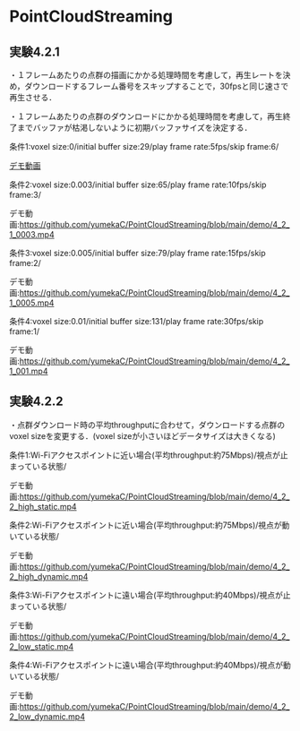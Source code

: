 # PointCloudStreaming
## 実験4.2.1
・１フレームあたりの点群の描画にかかる処理時間を考慮して，再生レートを決め，ダウンロードするフレーム番号をスキップすることで，30fpsと同じ速さで再生させる．

・１フレームあたりの点群のダウンロードにかかる処理時間を考慮して，再生終了までバッファが枯渇しないように初期バッファサイズを決定する．

条件1:voxel size:0/initial buffer size:29/play frame rate:5fps/skip frame:6/

[デモ動画](https://waseda.app.box.com/file/918376727995)

条件2:voxel size:0.003/initial buffer size:65/play frame rate:10fps/skip frame:3/

デモ動画:https://github.com/yumekaC/PointCloudStreaming/blob/main/demo/4_2_1_0003.mp4

条件3:voxel size:0.005/initial buffer size:79/play frame rate:15fps/skip frame:2/

デモ動画:https://github.com/yumekaC/PointCloudStreaming/blob/main/demo/4_2_1_0005.mp4

条件4:voxel size:0.01/initial buffer size:131/play frame rate:30fps/skip frame:1/

デモ動画:https://github.com/yumekaC/PointCloudStreaming/blob/main/demo/4_2_1_001.mp4


## 実験4.2.2
・点群ダウンロード時の平均throughputに合わせて，ダウンロードする点群のvoxel sizeを変更する．(voxel sizeが小さいほどデータサイズは大きくなる)

条件1:Wi-Fiアクセスポイントに近い場合(平均throughput:約75Mbps)/視点が止まっている状態/

デモ動画:https://github.com/yumekaC/PointCloudStreaming/blob/main/demo/4_2_2_high_static.mp4

条件2:Wi-Fiアクセスポイントに近い場合(平均throughput:約75Mbps)/視点が動いている状態/

デモ動画:https://github.com/yumekaC/PointCloudStreaming/blob/main/demo/4_2_2_high_dynamic.mp4

条件3:Wi-Fiアクセスポイントに遠い場合(平均throughput:約40Mbps)/視点が止まっている状態/

デモ動画:https://github.com/yumekaC/PointCloudStreaming/blob/main/demo/4_2_2_low_static.mp4

条件4:Wi-Fiアクセスポイントに遠い場合(平均throughput:約40Mbps)/視点が動いている状態/

デモ動画:https://github.com/yumekaC/PointCloudStreaming/blob/main/demo/4_2_2_low_dynamic.mp4

